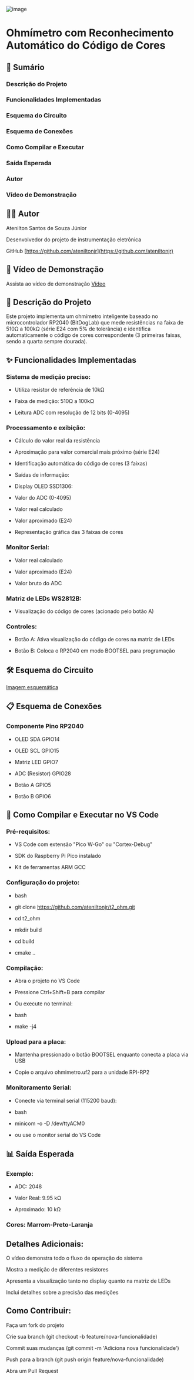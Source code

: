![image](https://github.com/user-attachments/assets/f2a5c9b8-6208-4723-8f46-1d74be421827)
# Ohmímetro com Reconhecimento Automático do Código de Cores
## 📌 Sumário
### Descrição do Projeto

### Funcionalidades Implementadas

### Esquema do Circuito

### Esquema de Conexões

### Como Compilar e Executar

### Saída Esperada

### Autor

### Vídeo de Demonstração


## 👨‍💻 Autor
Atenilton Santos de Souza Júnior

Desenvolvedor do projeto de instrumentação eletrônica

GitHub [https://github.com/ateniltonjr](https://github.com/ateniltonjr)

## 🎥 Vídeo de Demonstração
Assista ao vídeo de demonstração
[Vídeo](#link)

## 📝 Descrição do Projeto
Este projeto implementa um ohmímetro inteligente baseado no microcontrolador RP2040 (BitDogLab) que mede resistências na faixa de 510Ω a 100kΩ (série E24 com 5% de tolerância) e identifica automaticamente o código de cores correspondente (3 primeiras faixas, sendo a quarta sempre dourada).

## ✨ Funcionalidades Implementadas
### Sistema de medição preciso:

- Utiliza resistor de referência de 10kΩ

- Faixa de medição: 510Ω a 100kΩ

- Leitura ADC com resolução de 12 bits (0-4095)

### Processamento e exibição:

- Cálculo do valor real da resistência

- Aproximação para valor comercial mais próximo (série E24)

- Identificação automática do código de cores (3 faixas)

- Saídas de informação:

- Display OLED SSD1306:

- Valor do ADC (0-4095)

- Valor real calculado

- Valor aproximado (E24)

- Representação gráfica das 3 faixas de cores

### Monitor Serial:

- Valor real calculado

- Valor aproximado (E24)

- Valor bruto do ADC

### Matriz de LEDs WS2812B:

- Visualização do código de cores (acionado pelo botão A)

### Controles:

- Botão A: Ativa visualização do código de cores na matriz de LEDs

- Botão B: Coloca o RP2040 em modo BOOTSEL para programação

## 🛠️ Esquema do Circuito
[Imagem esquemática](#)

## 📋 Esquema de Conexões
### Componente	Pino RP2040

- OLED SDA	GPIO14

- OLED SCL	GPIO15

- Matriz LED	GPIO7

- ADC (Resistor)	GPIO28

- Botão A	GPIO5

- Botão B	GPIO6


## 🚀 Como Compilar e Executar no VS Code
### Pré-requisitos:

- VS Code com extensão "Pico W-Go" ou "Cortex-Debug"

- SDK do Raspberry Pi Pico instalado

- Kit de ferramentas ARM GCC

### Configuração do projeto:

- bash

- git clone https://github.com/ateniltonjr/t2_ohm.git

- cd t2_ohm

- mkdir build

- cd build

- cmake ..


### Compilação:

- Abra o projeto no VS Code

- Pressione Ctrl+Shift+B para compilar

- Ou execute no terminal:

- bash

- make -j4

### Upload para a placa:

- Mantenha pressionado o botão BOOTSEL enquanto conecta a placa via USB

- Copie o arquivo ohmimetro.uf2 para a unidade RPI-RP2

### Monitoramento Serial:

- Conecte via terminal serial (115200 baud):

- bash
- minicom -o -D /dev/ttyACM0
- ou use o monitor serial do VS Code

## 📊 Saída Esperada
### Exemplo:

- ADC: 2048

- Valor Real: 9.95 kΩ

- Aproximado: 10 kΩ

### Cores: Marrom-Preto-Laranja

## Detalhes Adicionais:
O vídeo demonstra todo o fluxo de operação do sistema

Mostra a medição de diferentes resistores

Apresenta a visualização tanto no display quanto na matriz de LEDs

Inclui detalhes sobre a precisão das medições

## Como Contribuir:
Faça um fork do projeto

Crie sua branch (git checkout -b feature/nova-funcionalidade)

Commit suas mudanças (git commit -m 'Adiciona nova funcionalidade')

Push para a branch (git push origin feature/nova-funcionalidade)

Abra um Pull Request
